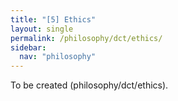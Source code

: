 ```yaml
---
title: "[5] Ethics"
layout: single
permalink: /philosophy/dct/ethics/
sidebar:
  nav: "philosophy"
---
```


To be created (philosophy/dct/ethics).
